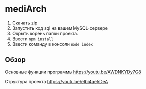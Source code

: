 # mediArch
1. Скачать zip
2. Запустить код sql на вашем MySQL-сервере
3. Окрыть корень папки проекта. 
4. Ввести `npm install`
5. Ввести команду в консоли `node index`


## Обзор
Основные функции программы
https://youtu.be/AWDNKYDy7G8

Структура проекта
https://youtu.be/eIbi4qe5DeA